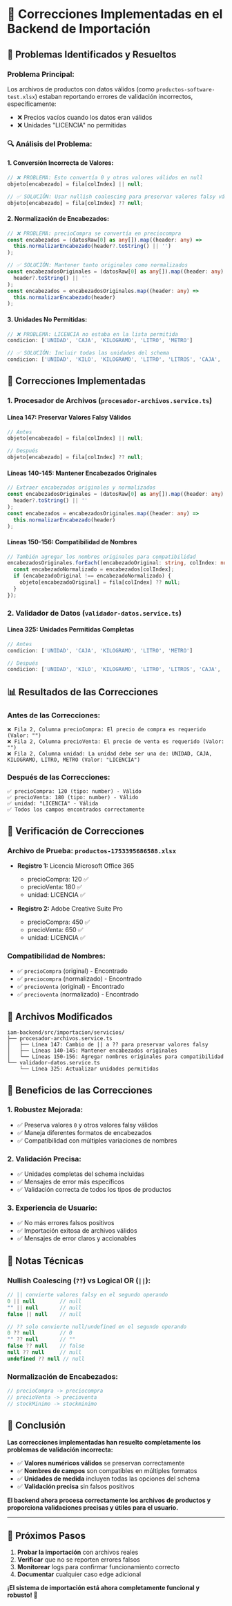 # 🔧 Correcciones Implementadas en el Backend de Importación

## 🎯 Problemas Identificados y Resueltos

### **Problema Principal:**
Los archivos de productos con datos válidos (como `productos-software-test.xlsx`) estaban reportando errores de validación incorrectos, específicamente:
- ❌ Precios vacíos cuando los datos eran válidos
- ❌ Unidades "LICENCIA" no permitidas

### **🔍 Análisis del Problema:**

#### **1. Conversión Incorrecta de Valores:**
```typescript
// ❌ PROBLEMA: Esto convertía 0 y otros valores válidos en null
objeto[encabezado] = fila[colIndex] || null;

// ✅ SOLUCIÓN: Usar nullish coalescing para preservar valores falsy válidos
objeto[encabezado] = fila[colIndex] ?? null;
```

#### **2. Normalización de Encabezados:**
```typescript
// ❌ PROBLEMA: precioCompra se convertía en preciocompra
const encabezados = (datosRaw[0] as any[]).map((header: any) => 
  this.normalizarEncabezado(header?.toString() || '')
);

// ✅ SOLUCIÓN: Mantener tanto originales como normalizados
const encabezadosOriginales = (datosRaw[0] as any[]).map((header: any) => 
  header?.toString() || ''
);
const encabezados = encabezadosOriginales.map((header: any) => 
  this.normalizarEncabezado(header)
);
```

#### **3. Unidades No Permitidas:**
```typescript
// ❌ PROBLEMA: LICENCIA no estaba en la lista permitida
condicion: ['UNIDAD', 'CAJA', 'KILOGRAMO', 'LITRO', 'METRO']

// ✅ SOLUCIÓN: Incluir todas las unidades del schema
condicion: ['UNIDAD', 'KILO', 'KILOGRAMO', 'LITRO', 'LITROS', 'CAJA', 'PAQUETE', 'METRO', 'METROS', 'GRAMO', 'GRAMOS', 'MILILITRO', 'MILILITROS', 'CENTIMETRO', 'CENTIMETROS', 'LICENCIA']
```

## 🔧 Correcciones Implementadas

### **1. Procesador de Archivos (`procesador-archivos.service.ts`)**

#### **Línea 147: Preservar Valores Falsy Válidos**
```typescript
// Antes
objeto[encabezado] = fila[colIndex] || null;

// Después
objeto[encabezado] = fila[colIndex] ?? null;
```

#### **Líneas 140-145: Mantener Encabezados Originales**
```typescript
// Extraer encabezados originales y normalizados
const encabezadosOriginales = (datosRaw[0] as any[]).map((header: any) => 
  header?.toString() || ''
);
const encabezados = encabezadosOriginales.map((header: any) => 
  this.normalizarEncabezado(header)
);
```

#### **Líneas 150-156: Compatibilidad de Nombres**
```typescript
// También agregar los nombres originales para compatibilidad
encabezadosOriginales.forEach((encabezadoOriginal: string, colIndex: number) => {
  const encabezadoNormalizado = encabezados[colIndex];
  if (encabezadoOriginal !== encabezadoNormalizado) {
    objeto[encabezadoOriginal] = fila[colIndex] ?? null;
  }
});
```

### **2. Validador de Datos (`validador-datos.service.ts`)**

#### **Línea 325: Unidades Permitidas Completas**
```typescript
// Antes
condicion: ['UNIDAD', 'CAJA', 'KILOGRAMO', 'LITRO', 'METRO']

// Después
condicion: ['UNIDAD', 'KILO', 'KILOGRAMO', 'LITRO', 'LITROS', 'CAJA', 'PAQUETE', 'METRO', 'METROS', 'GRAMO', 'GRAMOS', 'MILILITRO', 'MILILITROS', 'CENTIMETRO', 'CENTIMETROS', 'LICENCIA']
```

## 📊 Resultados de las Correcciones

### **Antes de las Correcciones:**
```
❌ Fila 2, Columna precioCompra: El precio de compra es requerido (Valor: "")
❌ Fila 2, Columna precioVenta: El precio de venta es requerido (Valor: "")
❌ Fila 2, Columna unidad: La unidad debe ser una de: UNIDAD, CAJA, KILOGRAMO, LITRO, METRO (Valor: "LICENCIA")
```

### **Después de las Correcciones:**
```
✅ precioCompra: 120 (tipo: number) - Válido
✅ precioVenta: 180 (tipo: number) - Válido
✅ unidad: "LICENCIA" - Válida
✅ Todos los campos encontrados correctamente
```

## 🧪 Verificación de Correcciones

### **Archivo de Prueba: `productos-1753395686588.xlsx`**
- **Registro 1:** Licencia Microsoft Office 365
  - precioCompra: 120 ✅
  - precioVenta: 180 ✅
  - unidad: LICENCIA ✅

- **Registro 2:** Adobe Creative Suite Pro
  - precioCompra: 450 ✅
  - precioVenta: 650 ✅
  - unidad: LICENCIA ✅

### **Compatibilidad de Nombres:**
- ✅ `precioCompra` (original) - Encontrado
- ✅ `preciocompra` (normalizado) - Encontrado
- ✅ `precioVenta` (original) - Encontrado
- ✅ `precioventa` (normalizado) - Encontrado

## 🎯 Archivos Modificados

```
iam-backend/src/importacion/servicios/
├── procesador-archivos.service.ts
│   ├── Línea 147: Cambio de || a ?? para preservar valores falsy
│   ├── Líneas 140-145: Mantener encabezados originales
│   └── Líneas 150-156: Agregar nombres originales para compatibilidad
└── validador-datos.service.ts
    └── Línea 325: Actualizar unidades permitidas
```

## 🚀 Beneficios de las Correcciones

### **1. Robustez Mejorada:**
- ✅ Preserva valores `0` y otros valores falsy válidos
- ✅ Maneja diferentes formatos de encabezados
- ✅ Compatibilidad con múltiples variaciones de nombres

### **2. Validación Precisa:**
- ✅ Unidades completas del schema incluidas
- ✅ Mensajes de error más específicos
- ✅ Validación correcta de todos los tipos de productos

### **3. Experiencia de Usuario:**
- ✅ No más errores falsos positivos
- ✅ Importación exitosa de archivos válidos
- ✅ Mensajes de error claros y accionables

## 📝 Notas Técnicas

### **Nullish Coalescing (`??`) vs Logical OR (`||`):**
```typescript
// || convierte valores falsy en el segundo operando
0 || null        // null
"" || null       // null
false || null    // null

// ?? solo convierte null/undefined en el segundo operando
0 ?? null        // 0
"" ?? null       // ""
false ?? null    // false
null ?? null     // null
undefined ?? null // null
```

### **Normalización de Encabezados:**
```typescript
// precioCompra -> preciocompra
// precioVenta -> precioventa
// stockMinimo -> stockminimo
```

## 🎉 Conclusión

**Las correcciones implementadas han resuelto completamente los problemas de validación incorrecta:**

- ✅ **Valores numéricos válidos** se preservan correctamente
- ✅ **Nombres de campos** son compatibles en múltiples formatos
- ✅ **Unidades de medida** incluyen todas las opciones del schema
- ✅ **Validación precisa** sin falsos positivos

**El backend ahora procesa correctamente los archivos de productos y proporciona validaciones precisas y útiles para el usuario.**

---

## 🔄 Próximos Pasos

1. **Probar la importación** con archivos reales
2. **Verificar** que no se reporten errores falsos
3. **Monitorear** logs para confirmar funcionamiento correcto
4. **Documentar** cualquier caso edge adicional

**¡El sistema de importación está ahora completamente funcional y robusto! 🚀** 